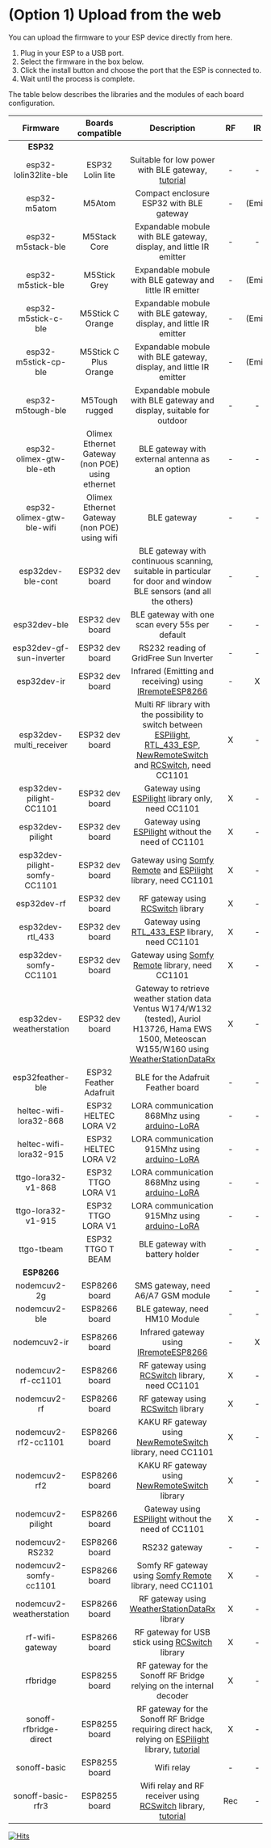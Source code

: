 # (Option 1) Upload from the web
You can upload the firmware to your ESP device directly from here.
1. Plug in your ESP to a USB port.
2. Select the firmware in the box below.
3. Click the install button and choose the port that the ESP is connected to.
4. Wait until the process is complete.

<web-uploader/>

The table below describes the libraries and the modules of each board configuration.

|Firmware|Boards compatible|Description|RF|IR|BLE|LORA|
|:-:|:-:|:-:|:-:|:-:|:-:|:-:|
|**ESP32**|
|esp32-lolin32lite-ble|ESP32 Lolin lite|Suitable for low power with BLE gateway, [tutorial](https://1technophile.blogspot.com/2021/04/low-power-esp32-ble-gateway.html)|-|-|X|-|
|esp32-m5atom|M5Atom|Compact enclosure ESP32 with BLE gateway|-|(Emit)|X|-|
|esp32-m5stack-ble|M5Stack Core|Expandable mobule with BLE gateway, display, and little IR emitter|-|-|X|-|
|esp32-m5stick-ble|M5Stick Grey|Expandable mobule with BLE gateway and little IR emitter|-|(Emit)|X|-|
|esp32-m5stick-c-ble|M5Stick C Orange|Expandable mobule with BLE gateway, display, and little IR emitter|-|(Emit)|X|-|
|esp32-m5stick-cp-ble|M5Stick C Plus Orange|Expandable mobule with BLE gateway, display, and little IR emitter|-|(Emit)|X|-|
|esp32-m5tough-ble|M5Tough rugged|Expandable mobule with BLE gateway and display, suitable for outdoor|-|-|X|-|
|esp32-olimex-gtw-ble-eth|Olimex Ethernet Gateway (non POE) using ethernet|BLE gateway with external antenna as an option|-|-|X|-|
|esp32-olimex-gtw-ble-wifi|Olimex Ethernet Gateway (non POE) using wifi| BLE gateway|-|-|X|-|
|esp32dev-ble-cont|ESP32 dev board|BLE gateway with continuous scanning, suitable in particular for door and window BLE sensors (and all the others)|-|-|X|-|
|esp32dev-ble|ESP32 dev board|BLE gateway with one scan every 55s per default|-|-|X|-|
|esp32dev-gf-sun-inverter|ESP32 dev board|RS232 reading of GridFree Sun Inverter|-|-|-|-|
|esp32dev-ir|ESP32 dev board|Infrared (Emitting and receiving) using [IRremoteESP8266](https://github.com/crankyoldgit/IRremoteESP8266)|-|X|-|-|
|esp32dev-multi_receiver|ESP32 dev board|Multi RF library with the possibility to switch between [ESPilight](https://github.com/puuu/ESPiLight), [RTL_433_ESP](https://github.com/NorthernMan54/rtl_433_ESP), [NewRemoteSwitch](https://github.com/1technophile/NewRemoteSwitch) and [RCSwitch](https://github.com/1technophile/rc-switch), need CC1101|X|-|-|-|
|esp32dev-pilight-CC1101|ESP32 dev board|Gateway using [ESPilight](https://github.com/puuu/ESPiLight) library only, need CC1101|X|-|-|-|
|esp32dev-pilight|ESP32 dev board|Gateway using [ESPilight](https://github.com/puuu/ESPiLight) without the need of CC1101|X|-|-|-|
|esp32dev-pilight-somfy-CC1101|ESP32 dev board|Gateway using [Somfy Remote](https://github.com/Legion2/Somfy_Remote_Lib) and [ESPilight](https://github.com/puuu/ESPiLight) library, need CC1101|X|-|-|-|
|esp32dev-rf|ESP32 dev board|RF gateway using [RCSwitch](https://github.com/1technophile/rc-switch) library|X|-|-|-|
|esp32dev-rtl_433|ESP32 dev board|Gateway using [RTL_433_ESP](https://github.com/NorthernMan54/rtl_433_ESP) library, need CC1101|X|-|-|-|
|esp32dev-somfy-CC1101|ESP32 dev board|Gateway using [Somfy Remote](https://github.com/Legion2/Somfy_Remote_Lib) library, need CC1101|X|-|-|-|
|esp32dev-weatherstation|ESP32 dev board|Gateway to retrieve weather station data Ventus W174/W132 (tested), Auriol H13726, Hama EWS 1500, Meteoscan W155/W160 using [WeatherStationDataRx](https://github.com/Zwer2k/WeatherStationDataRx)|X|-|-|-|
|esp32feather-ble|ESP32 Feather Adafruit|BLE for the Adafruit Feather board|-|-|X|-|
|heltec-wifi-lora32-868|ESP32 HELTEC LORA V2|LORA communication 868Mhz  using [arduino-LoRA](https://github.com/sandeepmistry/arduino-LoRa) |-|-|-|X|
|heltec-wifi-lora32-915|ESP32 HELTEC LORA V2|LORA communication 915Mhz using [arduino-LoRA](https://github.com/sandeepmistry/arduino-LoRa)|-|-|-|X|
|ttgo-lora32-v1-868|ESP32 TTGO LORA V1|LORA communication 868Mhz using [arduino-LoRA](https://github.com/sandeepmistry/arduino-LoRa)|-|-|-|X|
|ttgo-lora32-v1-915|ESP32 TTGO LORA V1|LORA communication 915Mhz using [arduino-LoRA](https://github.com/sandeepmistry/arduino-LoRa)|-|-|-|X|
|ttgo-tbeam|ESP32 TTGO T BEAM|BLE gateway with battery holder|-|-|X|-|
|**ESP8266**|
|nodemcuv2-2g|ESP8266 board|SMS gateway, need A6/A7 GSM module|-|-|-|-|
|nodemcuv2-ble|ESP8266 board|BLE gateway, need HM10 Module|-|-|X|-|
|nodemcuv2-ir|ESP8266 board|Infrared gateway using [IRremoteESP8266](https://github.com/crankyoldgit/IRremoteESP8266)|-|X|-|-|
|nodemcuv2-rf-cc1101|ESP8266 board|RF gateway using [RCSwitch](https://github.com/1technophile/rc-switch) library, need CC1101|X|-|-|-|
|nodemcuv2-rf|ESP8266 board|RF gateway using [RCSwitch](https://github.com/1technophile/rc-switch) library|X|-|-|-|
|nodemcuv2-rf2-cc1101|ESP8266 board|KAKU RF gateway using [NewRemoteSwitch](https://github.com/1technophile/NewRemoteSwitch) library, need CC1101|X|-|-|
|nodemcuv2-rf2|ESP8266 board|KAKU RF gateway using [NewRemoteSwitch](https://github.com/1technophile/NewRemoteSwitch) library|X|-|-|-|
|nodemcuv2-pilight|ESP8266 board|Gateway using [ESPilight](https://github.com/puuu/ESPiLight) without the need of CC1101|X|-|-|-|
|nodemcuv2-RS232|ESP8266 board|RS232 gateway|-|-|-|-|
|nodemcuv2-somfy-cc1101|ESP8266 board|Somfy RF gateway using [Somfy Remote](https://github.com/Legion2/Somfy_Remote_Lib) library, need CC1101|X|-|-|-|
|nodemcuv2-weatherstation|ESP8266 board|RF gateway using [WeatherStationDataRx](https://github.com/Zwer2k/WeatherStationDataRx) library|X|-|-|-|
|rf-wifi-gateway|ESP8266 board|RF gateway for USB stick using [RCSwitch](https://github.com/1technophile/rc-switch) library|X|-|-|-|
|rfbridge|ESP8255 board|RF gateway for the Sonoff RF Bridge relying on the internal decoder|X|-|-|-|
|sonoff-rfbridge-direct|ESP8255 board|RF gateway for the Sonoff RF Bridge requiring direct hack, relying on [ESPilight](https://github.com/puuu/ESPiLight) library, [tutorial](https://1technophile.blogspot.com/2019/04/sonoff-rf-bridge-pilight-or-how-to.html)|X|-|-|-|
|sonoff-basic|ESP8255 board|Wifi relay|-|-|-|-|
|sonoff-basic-rfr3|ESP8255 board|Wifi relay and RF receiver using [RCSwitch](https://github.com/1technophile/rc-switch) library, [tutorial](https://1technophile.blogspot.com/2019/08/new-sonoff-rfr3-as-433tomqtt-gateway.html)|Rec|-|-|-|

[![Hits](https://hits.seeyoufarm.com/api/count/incr/badge.svg?url=https%3A%2F%2Fdocs.openmqttgateway.com%2Fupload%2Fweb-install.html&count_bg=%2379C83D&title_bg=%23555555&icon=&icon_color=%23E7E7E7&title=hits&edge_flat=false)](https://hits.seeyoufarm.com)